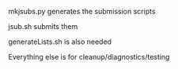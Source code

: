 mkjsubs.py generates the submission scripts

jsub.sh submits them

generateLists.sh is also needed


Everything else is for cleanup/diagnostics/testing

